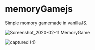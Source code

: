 # memoryGamejs

Simple momory gamemade  in vanillaJS.

![Screenshot_2020-02-11 MemoryGame](https://user-images.githubusercontent.com/42850304/74270413-77510980-4d0b-11ea-8325-acf4bf48a0bc.png)

![captured (4)](https://user-images.githubusercontent.com/42850304/74270290-453fa780-4d0b-11ea-8fd4-afb212c148f2.gif)
